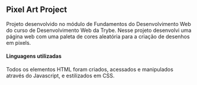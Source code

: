 ## Pixel Art Project

Projeto desenvolvido no módulo de Fundamentos do Desenvolvimento Web do curso de Desenvolvimento Web da Trybe. Nesse projeto desenvolvi uma página web com uma paleta de cores aleatória para a criação de desenhos em pixels.

#### Linguagens utilizadas

Todos os elementos HTML foram criados, acessados e manipulados através do Javascript, e estilizados em CSS.
